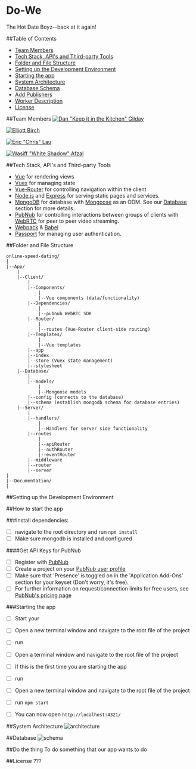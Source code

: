# Do-We


The Hot Date Boyz--back at it again!

##Table of Contents
* [Team Members](#team-members)
* [Tech Stack, API's and Third-party Tools](#tech-stack-apis-and-third-party-tools)
* [Folder and File Structure](#folder-and-file-structure)
* [Setting up the Development Environment](#setting-up-the-development-environment)
* [Starting the app](#starting-the-app)
* [System Architecture](#system-architecture)
* [Database Schema](#database)
* [Add Publishers](#add-publishers)
* [Worker Description](#worker-description)
* [License](#license)

##Team Members
[![Dan "Keep it in the Kitchen" Gilday](photo)](http://github.com/gildilocks)

[![Elliott Birch](photo)](http://github.com/elliottabirch)

[![Eric "Chris" Lau](photo)](http://github.com/elau002)

[![Wasiff "White Shadow" Afzal](photo)](http://github.com/is0sceles)

##Tech Stack, API's and Third-party Tools
* [Vue](Documentation/VUE.md) for rendering views
* [Vuex](Documentation/VUEX.md) for managing state
* [Vue-Router](Documentation/VUEROUTER.md) for controlling navigation within the client
* [Node.js](https://nodejs.org/en/) and [Express](http://expressjs.com/) for serving static pages and services. 
* [MongoDB](https://www.mongodb.com/) for database with [Mongoose](Documentation/MONGOOSE.md) as an ODM. See our [Database](#database) section for more details.
* [PubNub](Documentation/PUBNUB.md) for controlling interactions between groups of clients with [WebRTC](https://webrtc.org/) for peer to peer video streaming. 
* [Webpack](https://webpack.github.io/) & [Babel](https://babeljs.io/)
* [Passport](Documentation/PASSPORT.md) for managing user authentication.



##Folder and File Structure

    online-speed-dating/
    |
    |--App/
        |
        |--Client/
            |
            |--Components/
                |
                |--Vue components (data/functionality)
            |--Dependencies/
                |
                |--pubnub WebRTC SDK
            |--Router/
                |
                |--routes (Vue-Router client-side routing)
            |--Templates/ 
                |
                |--Vue templates
            |--app
            |--index
            |--store (Vuex state management)
            |--stylesheet
        |--Database/
            |
            |--models/
                |
                |--Mongoose models
            |--config (connects to the database)
            |--schema (establish mongodb schema for database entries)
        |--Server/
            |
            |--handlers/
                |
                |--Handlers for server side functionality
            |--routes
                |
                |--apiRouter
                |--authRouter
                |--eventRouter
            |--middleware
            |--router
            |--server
    |
    |--Documentation/
    |

##Setting up the Development Environment

##How to start the app

###Install dependencies: 
- [ ] navigate to the root directory and run `npm install`
- [ ] Make sure mongodb is installed and configured

####Get API Keys for PubNub
- [ ] Register with [PubNub](https://www.pubnub.com/get-started/)
- [ ] Create a project on your [PubNub user profile](https://admin.pubnub.com/)
- [ ] Make sure that 'Presence' is toggled on in the 'Application Add-Ons' section for your keyset (Don't worry, it's free).
- [ ] For further information on request/connection limits for free users, see [PubNub's pricing page](https://www.pubnub.com/pricing/)

###Starting the app
- [ ] Start your 
- [ ] Open a new terminal window and navigate to the root file of the project
- [ ] run 
- [ ] Open a terminal window and navigate to the root file of the project
- [ ] If this is the first time you are starting the app 
- [ ] run 
- [ ] Open a new terminal window and navigate to the root file of the project
- [ ] run `npm start` 

- [ ] You can now open `http://localhost:4321/`

##System Architecture
![architecture](https://dl.dropboxusercontent.com/s/....)

##Database
![schema](https://dl.dropboxusercontent.com/....)

##Do the thing
To do something that our app wants to do

##License
???
